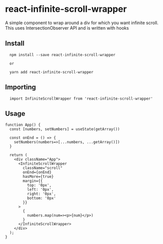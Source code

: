 # react-infinite-scroll-wrapper
A simple component to wrap around a div for which you want infinite scroll. This uses IntersectionObserver API and is written with hooks

## Install
```
  npm install --save react-infinite-scroll-wrapper

  or

  yarn add react-infinite-scroll-wrapper

```

## Importing
```
  import InfiniteScrollWrapper from 'react-infinite-scroll-wrapper'
```

## Usage
```
function App() {
  const [numbers, setNumbers] = useState(getArray())

  const onEnd = () => {
    setNumbers(numbers=>[...numbers, ...getArray()])
  }

  return (
    <div className="App">
      <InfiniteScrollWrapper 
        className="scroll"
        onEnd={onEnd} 
        hasMore={true} 
        margin={{
          top: '0px',
          left: '0px',
          right: '0px',
          bottom: '0px'
        }}
      >
        {
          numbers.map(num=><p>{num}</p>)
        }
      </InfiniteScrollWrapper>
    </div>
  );
}

```

